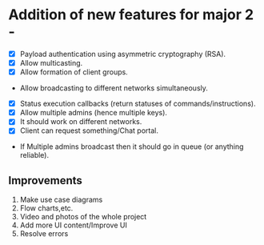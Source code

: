 # Addition of new features for major 2 -

* [x] Payload authentication using asymmetric cryptography (RSA).
* [x] Allow multicasting.
* [x] Allow formation of client groups.
* Allow broadcasting to different networks simultaneously.
* [x] Status execution callbacks (return statuses of commands/instructions).
* [x] Allow multiple admins (hence multiple keys).
* [x] It should work on different networks.
* [x] Client can request something/Chat portal.
* If Multiple admins broadcast then it should go in queue (or anything reliable).


## Improvements
1. Make use case diagrams
2. Flow charts,etc.
3. Video and photos of the whole project
4. Add more UI content/Improve UI
5. Resolve errors
